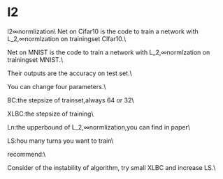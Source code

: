 # l2
l2∞normlization\\
Net on Cifar10 is the code to train a network with L_2,∞normlzation on trainingset Clfar10.\\

Net on MNIST is the code to train a network with L_2,∞normlzation on trainingset MNIST.\\

Their outputs are the accuracy on test set.\\

You can change four parameters.\\

BC:the stepsize of trainset,always 64 or 32\\

XLBC:the stepsize of training\\

Ln:the upperbound of L_2,∞normlization,you can find in paper\\

LS:hou many turns you want to train\\

recommend:\\

Consider of the instability of algorithm, try small XLBC and increase LS.\\
